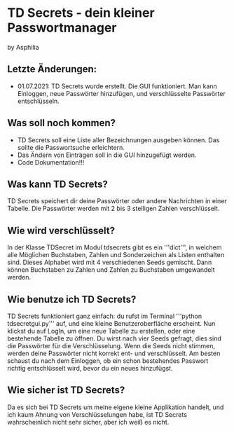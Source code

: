# TD Secrets - dein kleiner Passwortmanager
by Asphilia

## Letzte Änderungen:
* 01.07.2021: TD Secrets wurde erstellt. Die GUI funktioniert. Man kann Einloggen, neue Passwörter hinzufügen, und verschlüsselte Passwörter entschlüsseln.

## Was soll noch kommen?
* TD Secrets soll eine Liste aller Bezeichnungen ausgeben können. Das sollte die Passwortsuche erleichtern.
* Das Ändern von Einträgen soll in die GUI hinzugefügt werden.
* Code Dokumentation!!!

## Was kann TD Secrets?
TD Secrets speichert dir deine Passwörter oder andere Nachrichten in einer Tabelle. Die Passwörter werden mit 2 bis 3 stelligen Zahlen verschlüsselt.

## Wie wird verschlüsselt?
In der Klasse TDSecret im Modul tdsecrets gibt es ein '''dict''', in welchem alle Möglichen Buchstaben, Zahlen und Sonderzeichen als Listen enthalten sind. Dieses Alphabet wird mit 4 verschiedenen Seeds gemischt. Dann können Buchstaben zu Zahlen und Zahlen zu Buchstaben umgewandelt werden.

## Wie benutze ich TD Secrets?
TD Secrets funktioniert ganz einfach: du rufst im Terminal '''python tdsecretgui.py''' auf, und eine kleine Benutzeroberfläche erscheint. Nun klickst du auf LogIn, um eine neue Tabelle zu erstellen, oder eine bestehende Tabelle zu öffnen. Du wirst nach vier Seeds gefragt, dies sind die Passwörter für die Verschlüsselung. Wenn die Seeds nicht stimmen, werden deine Passwörter nicht korrekt ent- und verschlüsselt. Am besten schaust du nach dem Einloggen, ob ein schon bestehendes Passwort richtig entschlüsselt wird, bevor du ein neues hinzufügst.

## Wie sicher ist TD Secrets?
Da es sich bei TD Secrets um meine eigene kleine Applikation handelt, und ich kaum Ahnung von Verschlüsselungen habe, ist TD Secrets wahrscheinlich nicht sehr sicher, aber ich weiß es nicht.